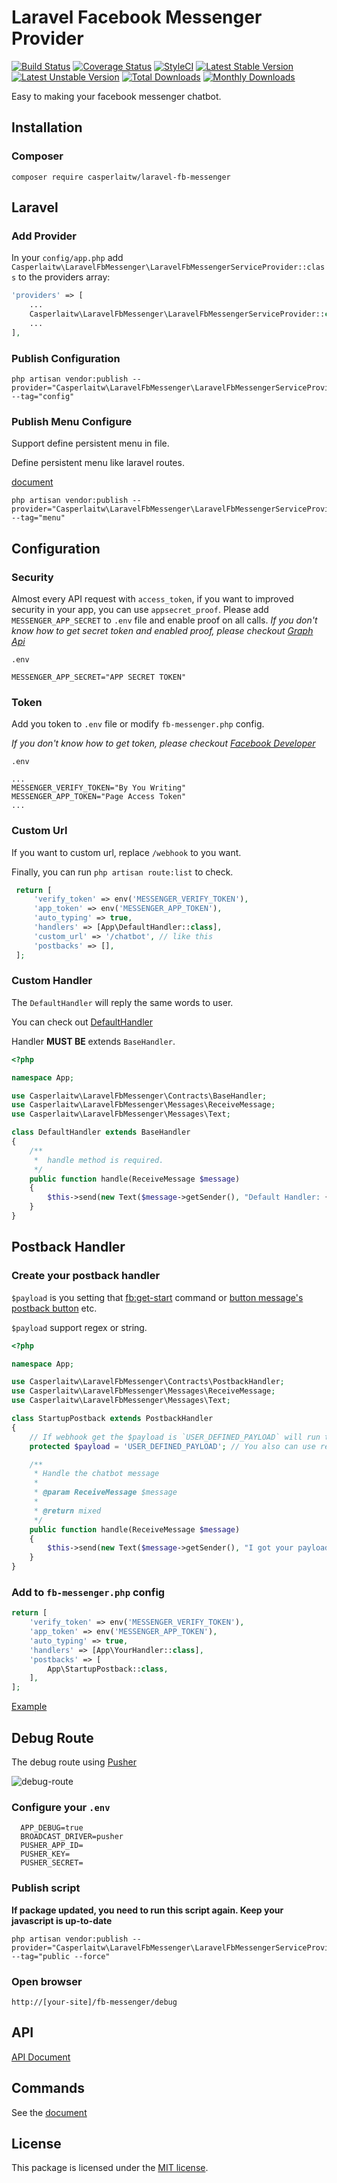 # Laravel Facebook Messenger Provider
[![Build Status](https://travis-ci.org/CasperLaiTW/laravel-fb-messenger.svg)](https://travis-ci.org/CasperLaiTW/laravel-fb-messenger)
[![Coverage Status](https://coveralls.io/repos/github/CasperLaiTW/laravel-fb-messenger/badge.svg)](https://coveralls.io/github/CasperLaiTW/laravel-fb-messenger)
[![StyleCI](https://styleci.io/repos/66968888/shield)](https://styleci.io/repos/66968888)
[![Latest Stable Version](https://poser.pugx.org/casperlaitw/laravel-fb-messenger/v/stable)](https://packagist.org/packages/casperlaitw/laravel-fb-messenger)
[![Latest Unstable Version](https://poser.pugx.org/casperlaitw/laravel-fb-messenger/v/unstable)](https://packagist.org/packages/casperlaitw/laravel-fb-messenger)
[![Total Downloads](https://poser.pugx.org/casperlaitw/laravel-fb-messenger/downloads)](https://packagist.org/packages/casperlaitw/laravel-fb-messenger)
[![Monthly Downloads](https://poser.pugx.org/casperlaitw/laravel-fb-messenger/d/monthly)](https://packagist.org/packages/casperlaitw/laravel-fb-messenger)

Easy to making your facebook messenger chatbot.

## Installation

### Composer

```shell
composer require casperlaitw/laravel-fb-messenger
```

## Laravel

### Add Provider
In your `config/app.php` add  `Casperlaitw\LaravelFbMessenger\LaravelFbMessengerServiceProvider::class` to the providers array:
```php
'providers' => [
    ...
    Casperlaitw\LaravelFbMessenger\LaravelFbMessengerServiceProvider::class,
    ...
],
```

### Publish Configuration
```shell
php artisan vendor:publish --provider="Casperlaitw\LaravelFbMessenger\LaravelFbMessengerServiceProvider" --tag="config"
```

### Publish Menu Configure
Support define persistent menu in file.

Define persistent menu like laravel routes.

[document](https://github.com/CasperLaiTW/laravel-fb-messenger/wiki/Commands#fbmenus)

```shell
php artisan vendor:publish --provider="Casperlaitw\LaravelFbMessenger\LaravelFbMessengerServiceProvider" --tag="menu"
```

## Configuration 

### Security

Almost every API request with `access_token`, if you want to improved security in your app,
you can use `appsecret_proof`. Please add `MESSENGER_APP_SECRET` to `.env` file and enable proof on all calls.
*If you don't know how to get secret token and enabled proof, please checkout [Graph Api](https://developers.facebook.com/docs/graph-api/securing-requests)*

`.env`
```
MESSENGER_APP_SECRET="APP SECRET TOKEN"
```

### Token
Add you token to `.env` file or modify `fb-messenger.php` config.

*If you don't know how to get token, please checkout [Facebook Developer](https://developers.facebook.com/docs/messenger-platform/quickstart)*


`.env`
```
...
MESSENGER_VERIFY_TOKEN="By You Writing"
MESSENGER_APP_TOKEN="Page Access Token"
...
```

### Custom Url
If you want to custom url, replace `/webhook` to you want.

Finally, you can run `php artisan route:list` to check.

```php
 return [
     'verify_token' => env('MESSENGER_VERIFY_TOKEN'),
     'app_token' => env('MESSENGER_APP_TOKEN'),
     'auto_typing' => true,
     'handlers' => [App\DefaultHandler::class],
     'custom_url' => '/chatbot', // like this
     'postbacks' => [],
 ];
```

### Custom Handler
The `DefaultHandler` will reply the same words to user.

You can check out [DefaultHandler](https://github.com/CasperLaiTW/laravel-fb-messenger/blob/master/src/Contracts/DefaultHandler.php)

Handler **MUST BE** extends `BaseHandler`.

```php
<?php

namespace App;

use Casperlaitw\LaravelFbMessenger\Contracts\BaseHandler;
use Casperlaitw\LaravelFbMessenger\Messages\ReceiveMessage;
use Casperlaitw\LaravelFbMessenger\Messages\Text;

class DefaultHandler extends BaseHandler
{
    /**
     *  handle method is required. 
     */
    public function handle(ReceiveMessage $message)
    {
        $this->send(new Text($message->getSender(), "Default Handler: {$message->getMessage()}"));
    }
}
```

## Postback Handler

### Create your postback handler

`$payload` is you setting that [fb:get-start](https://github.com/CasperLaiTW/laravel-fb-messenger/wiki/Commands#fbget-start) command or [button message's postback button](https://github.com/CasperLaiTW/laravel-fb-messenger/wiki/Example#button-message) etc.

`$payload` support regex or string.

```php
<?php

namespace App;

use Casperlaitw\LaravelFbMessenger\Contracts\PostbackHandler;
use Casperlaitw\LaravelFbMessenger\Messages\ReceiveMessage;
use Casperlaitw\LaravelFbMessenger\Messages\Text;

class StartupPostback extends PostbackHandler
{
    // If webhook get the $payload is `USER_DEFINED_PAYLOAD` will run this postback handler
    protected $payload = 'USER_DEFINED_PAYLOAD'; // You also can use regex!

    /**
     * Handle the chatbot message
     *
     * @param ReceiveMessage $message
     *
     * @return mixed
     */
    public function handle(ReceiveMessage $message)
    {
        $this->send(new Text($message->getSender(), "I got your payload"));
    }
}
```

### Add to `fb-messenger.php` config

```php
return [
    'verify_token' => env('MESSENGER_VERIFY_TOKEN'),
    'app_token' => env('MESSENGER_APP_TOKEN'),
    'auto_typing' => true,
    'handlers' => [App\YourHandler::class],
    'postbacks' => [
        App\StartupPostback::class,
    ],
];
```

[Example](https://github.com/CasperLaiTW/laravel-fb-messenger/wiki/Example#postback-handler)

## Debug Route
The debug route using [Pusher](https://pusher.com/)

![debug-route](https://cdn.rawgit.com/CasperLaiTW/laravel-fb-messenger/master/docs/images/debug-route.gif)

### Configure your `.env`
```
  APP_DEBUG=true
  BROADCAST_DRIVER=pusher
  PUSHER_APP_ID=
  PUSHER_KEY=
  PUSHER_SECRET=
```

### Publish script
**If package updated, you need to run this script again. Keep your javascript is up-to-date**
```shell
php artisan vendor:publish --provider="Casperlaitw\LaravelFbMessenger\LaravelFbMessengerServiceProvider" --tag="public --force"
```

### Open browser
```url
http://[your-site]/fb-messenger/debug
```

## API
[API Document](https://casperlaitw.github.io/laravel-fb-messenger/)

## Commands
See the [document](https://github.com/CasperLaiTW/laravel-fb-messenger/wiki/Commands)

## License

This package is licensed under the [MIT license](https://github.com/CasperLaiTW/laravel-fb-messenger/blob/master/LICENSE.md).